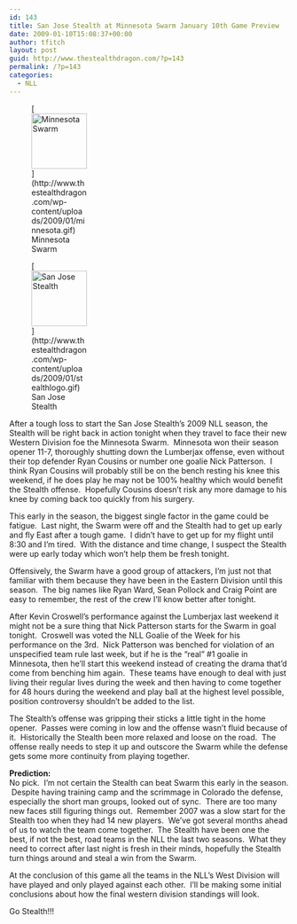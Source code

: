 ```yaml
---
id: 143
title: San Jose Stealth at Minnesota Swarm January 10th Game Preview
date: 2009-01-10T15:08:37+00:00
author: tfitch
layout: post
guid: http://www.thestealthdragon.com/?p=143
permalink: /?p=143
categories:
  - NLL
---
```

<figure id="attachment_144" aria-describedby="caption-attachment-144" style="width: 100px" class="wp-caption alignright">[<img class="size-full wp-image-144" title="minnesota" src="http://www.thestealthdragon.com/wp-content/uploads/2009/01/minnesota.gif" alt="Minnesota Swarm" width="100" height="100" />](http://www.thestealthdragon.com/wp-content/uploads/2009/01/minnesota.gif)<figcaption id="caption-attachment-144" class="wp-caption-text">Minnesota Swarm</figcaption></figure> <figure id="attachment_132" aria-describedby="caption-attachment-132" style="width: 100px" class="wp-caption alignleft">[<img class="size-full wp-image-132" title="stealthlogo" src="http://www.thestealthdragon.com/wp-content/uploads/2009/01/stealthlogo.gif" alt="San Jose Stealth" width="100" height="100" />](http://www.thestealthdragon.com/wp-content/uploads/2009/01/stealthlogo.gif)<figcaption id="caption-attachment-132" class="wp-caption-text">San Jose Stealth</figcaption></figure> 

After a tough loss to start the San Jose Stealth&#8217;s 2009 NLL season, the Stealth will be right back in action tonight when they travel to face their new Western Division foe the Minnesota Swarm.  Minnesota won theiir season opener 11-7, thoroughly shutting down the Lumberjax offense, even without their top defender Ryan Cousins or number one goalie Nick Patterson.  I think Ryan Cousins will probably still be on the bench resting his knee this weekend, if he does play he may not be 100% healthy which would benefit the Stealth offense.  Hopefully Cousins doesn&#8217;t risk any more damage to his knee by coming back too quickly from his surgery.

This early in the season, the biggest single factor in the game could be fatigue.  Last night, the Swarm were off and the Stealth had to get up early and fly East after a tough game.  I didn&#8217;t have to get up for my flight until 8:30 and I&#8217;m tired.  With the distance and time change, I suspect the Stealth were up early today which won&#8217;t help them be fresh tonight.

Offensively, the Swarm have a good group of attackers, I&#8217;m just not that familiar with them because they have been in the Eastern Division until this season.  The big names like Ryan Ward, Sean Pollock and Craig Point are easy to remember, the rest of the crew I&#8217;ll know better after tonight.

After Kevin Croswell&#8217;s performance against the Lumberjax last weekend it might not be a sure thing that Nick Patterson starts for the Swarm in goal tonight.  Croswell was voted the NLL Goalie of the Week for his performance on the 3rd.  Nick Patterson was benched for violation of an unspecified team rule last week, but if he is the &#8220;real&#8221; #1 goalie in Minnesota, then he&#8217;ll start this weekend instead of creating the drama that&#8217;d come from benching him again.  These teams have enough to deal with just living their regular lives during the week and then having to come together for 48 hours during the weekend and play ball at the highest level possible, position controversy shouldn&#8217;t be added to the list.

The Stealth&#8217;s offense was gripping their sticks a little tight in the home opener.  Passes were coming in low and the offense wasn&#8217;t fluid because of it.  Historically the Stealth been more relaxed and loose on the road.  The offense really needs to step it up and outscore the Swarm while the defense gets some more continuity from playing together.

**Prediction:**  
No pick.  I&#8217;m not certain the Stealth can beat Swarm this early in the season.  Despite having training camp and the scrimmage in Colorado the defense, especially the short man groups, looked out of sync.  There are too many new faces still figuring things out.  Remember 2007 was a slow start for the Stealth too when they had 14 new players.  We&#8217;ve got several months ahead of us to watch the team come together.  The Stealth have been one the best, if not the best, road teams in the NLL the last two seasons.  What they need to correct after last night is fresh in their minds, hopefully the Stealth turn things around and steal a win from the Swarm.

At the conclusion of this game all the teams in the NLL&#8217;s West Division will have played and only played against each other.  I&#8217;ll be making some initial conclusions about how the final western division standings will look.

Go Stealth!!!